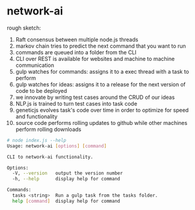 network-ai
========

rough sketch:
1. Raft consensus between multiple node.js threads
2. markov chain tries to predict the next command that you want to run
3. commands are queued into a folder from the CLI
4. CLI over REST is available for websites and machine to machine communication
5. gulp watches for commands: assigns it to a exec thread with a task to perform
6. gulp watches for ideas: assigns it to a release for the next version of code to be deployed
7. we innovate by writing test cases around the CRUD of our ideas
8. NLP.js is trained to turn test cases into task code
9. geneticjs evolves task's code over time in order to optimize for speed and functionality
10. source code performs rolling updates to github while other machines perform rolling downloads

```bash
# node index.js --help
Usage: network-ai [options] [command]

CLI to network-ai functionality.

Options:
  -V, --version   output the version number
  -h, --help      display help for command

Commands:
  tasks <string>  Run a gulp task from the tasks folder.
  help [command]  display help for command
```
